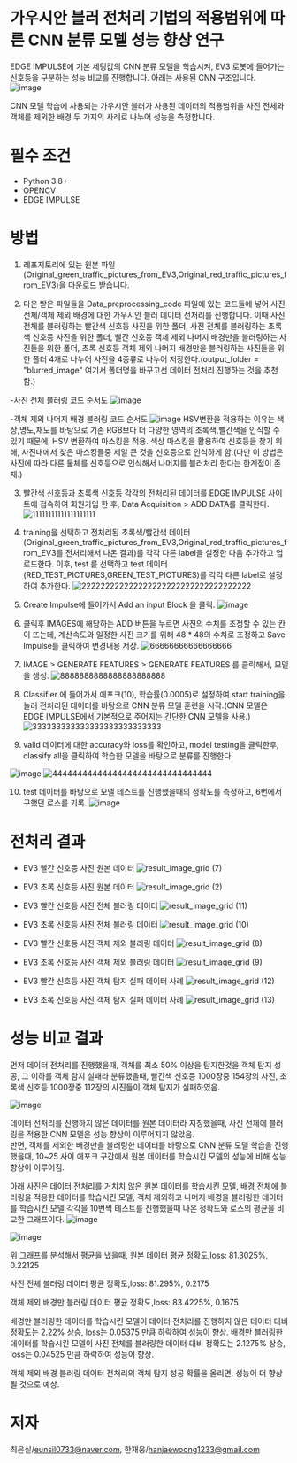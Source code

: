 # 가우시안 블러 전처리 기법의 적용범위에 따른 CNN 분류 모델 성능 향상 연구

EDGE IMPULSE에 기본 세팅값의 CNN 분류 모델을 학습시켜, EV3 로봇에 들어가는 신호등을 구분하는 성능 비교를 진행합니다. 아래는 사용된 CNN 구조입니다.
![image](https://github.com/user-attachments/assets/53e2f781-e3b5-491a-987f-c67b4715ebfe)


CNN 모델 학습에 사용되는 가우시안 블러가 사용된 데이터의 적용범위을 사진 전체와 객체를 제외한 배경 두 가지의 사례로 나누어 성능을 측정합니다.

# 필수 조건
-  Python 3.8+
-  OPENCV
-  EDGE IMPULSE


# 방법
1. 레포지토리에 있는 원본 파일(Original_green_traffic_pictures_from_EV3,Original_red_traffic_pictures_from_EV3)을 다운로드 받습니다.

2. 다운 받은 파일들을 Data_preprocessing_code 파일에 있는 코드들에 넣어 사진 전체/객체 제외 배경에 대한 가우시안 블러 데이터 전처리를 진행합니다. 이때 사진 전체를 블러링하는 빨간색 신호등 사진을 위한 폴더, 사진 전체를 블러링하는 초록색 신호등 사진을 위한 폴더, 빨간 신호등 객체 제외 나머지 배경만을 블러링하는 사진들을 위한 폴더, 초록 신호등 객체 제외 나머지 배경만을 블러링하는 사진들을 위한 폴더 4개로 나누어 사진을 4종류로 나누어 저장한다.(output_folder = "blurred_image" 여기서 폴더명을 바꾸고선 데이터 전처리 진행하는 것을 추천함.)

-사진 전체 블러링 코드 순서도
![image](https://github.com/user-attachments/assets/33c5d353-2408-4312-ac42-cb151121c9bd)

-객체 제외 나머지 배경 블러링 코드 순서도
![image](https://github.com/user-attachments/assets/0531a587-8b84-42ad-bcf0-2fff6ea3f4ee)
HSV변환을 적용하는 이유는 색상,명도,채도를 바탕으로 기존 RGB보다 더 다양한 영역의 초록색,빨간색을 인식할 수 있기 때문에, HSV 변환하여 마스킹을 적용.
색상 마스킹을 활용하여 신호등을 찾기 위해, 사진내에서 찾은 마스킹들중 제일 큰 것을 신호등으로 인식하게 함.(다만 이 방법은 사진에 따라 다른 물체를 신호등으로 인식해서 나머지를 블러처리 한다는 한계점이 존재.)


3. 빨간색 신호등과 초록색 신호등 각각의 전처리된 데이터를 EDGE IMPULSE 사이트에 접속하여 회원가입 한 후, Data Acquisition > ADD DATA를 클릭한다.
![11111111111111111111](https://github.com/user-attachments/assets/5bb83d68-8f99-4858-8f3a-e1eab6fb15ee)


4. training을 선택하고 전처리된 초록색/빨간색 데이터(Original_green_traffic_pictures_from_EV3,Original_red_traffic_pictures_from_EV3를 전처리해서 나온 결과)를 각각 다른 label을 설정한 다음 추가하고 업로드한다. 이후, test 를 선택하고 test 데이터(RED_TEST_PICTURES,GREEN_TEST_PICTURES)를 각각 다른 label로 설정하여 추가한다.
![222222222222222222222222222222222222](https://github.com/user-attachments/assets/0ad68654-f7cb-401d-8967-aba0205eb70c)

5. Create Impulse에 들어가서 Add an input Block 을 클릭.
![image](https://github.com/user-attachments/assets/ded38b00-afc9-4026-9348-b1cc60c26d42)

6. 클릭후 IMAGES에 해당하는 ADD 버튼을 누르면 사진의 수치를 조정할 수 있는 칸이 뜨는데, 계산속도와 일정한 사진 크기를 위해 48 * 48의 수치로 조정하고 Save Impulse를 클릭하여 변경내용 저장.
![66666666666666666](https://github.com/user-attachments/assets/33ef9e2b-11f4-4728-8dfd-3ed34941a65e)


7. IMAGE > GENERATE FEATURES > GENERATE FEATURES 를 클릭해서, 모델을 생성.
![8888888888888888888888](https://github.com/user-attachments/assets/51f7b51a-cbdb-4331-99a0-406953ef06b8)


8. Classifier 에 들어가서 에포크(10), 학습률(0.0005)로 설정하여 start training을 눌러 전처리된 데이터를 바탕으로 CNN 분류 모델 훈련을 시작.(CNN 모델은 EDGE IMPULSE에서 기본적으로 주어지는 간단한 CNN 모델을 사용.)
![333333333333333333333333333](https://github.com/user-attachments/assets/b530f487-a4d1-4afa-917d-0b2d96c2f49e)


9. valid 데이터에 대한 accuracy와 loss를 확인하고, model testing을 클릭한후, classify all을 클릭하여 학습한 모델을 바탕으로 분류를 진행한다.

![image](https://github.com/user-attachments/assets/cc80b0ee-e342-40d3-ab64-ac113cf07325)
![44444444444444444444444444444444](https://github.com/user-attachments/assets/8ed19cca-66ec-4dcf-b9f2-efbca8b19cb3)


10. test 데이터를 바탕으로 모델 테스트를 진행했을때의 정확도를 측정하고, 6번에서 구했던 로스를 기록.
![image](https://github.com/user-attachments/assets/14946022-1faf-4652-9fee-9926d17a4ecc)


# 전처리 결과

- EV3 빨간 신호등 사진 원본 데이터
![result_image_grid (7)](https://github.com/user-attachments/assets/e0a58f3b-479f-4202-a30c-c7b79d9159f8)

- EV3 초록 신호등 사진 원본 데이터
![result_image_grid (2)](https://github.com/user-attachments/assets/6f026c49-5648-4c08-9293-f99323b7cc1c)

- EV3 빨간 신호등 사진 전체 블러링 데이터
![result_image_grid (11)](https://github.com/user-attachments/assets/a9677f3d-ab1d-465d-8845-0b2bfbb1243d)

- EV3 초록 신호등 사진 전체 블러링 데이터
![result_image_grid (10)](https://github.com/user-attachments/assets/babbc883-b026-4c44-a1b0-54b6b07b34a6)

- EV3 빨간 신호등 사진 객체 제외 블러링 데이터
![result_image_grid (8)](https://github.com/user-attachments/assets/496b9c63-7d3c-4537-85df-35b7d413c3f8)

- EV3 초록 신호등 사진 객체 제외 블러링 데이터
![result_image_grid (9)](https://github.com/user-attachments/assets/3db2574f-16b7-4e9a-b9ae-2303e10ba05c)

- EV3 빨간 신호등 사진 객체 탐지 실패 데이터 사례
  ![result_image_grid (12)](https://github.com/user-attachments/assets/ac341265-94c3-4002-8d04-ad8509f59f70)
  
- EV3 초록 신호등 사진 객체 탐지 실패 데이터 사례
  ![result_image_grid (13)](https://github.com/user-attachments/assets/5204ce20-6d21-477f-b19b-b6cc6a5b73f8)


# 성능 비교 결과

먼저 데이터 전처리를 진행했을때, 객체를 최소 50% 이상을 탐지한것을 객체 탐지 성공, 그 이하를 객체 탐지 실패라 분류했을때, 빨간색 신호등 1000장중 154장의 사진, 초록색 신호등 1000장중 112장의 사진들이 객체 탐지가 실패하였음.

![image](https://github.com/user-attachments/assets/b1b83727-a464-46e5-9135-1a83aa8ab1be)



데이터 전처리를 진행하지 않은 데이터를 원본 데이터라 지칭했을때, 사진 전체에 블러링을 적용한 CNN 모델은 성능 향상이 이루어지지 않았음.  
반면, 객체를 제외한 배경만을 블러링한 데이터를 바탕으로 CNN 분류 모델 학습을 진행했을때, 10~25 사이 에포크 구간에서 원본 데이터를 학습시킨 모델의 성능에 비해 성능 향상이 이루어짐.

아래 사진은 데이터 전처리를 거치치 않은 원본 데이터를 학습시킨 모델, 배경 전체에 블러링을 적용한 데이터를 학습시킨 모델, 객체 제외하고 나머지 배경을 블러링한 데이터를 학습시킨 모델 각각을 10번씩 테스트를 진행했을때 나온 정확도와 로스의 평균을 비교한 그래프이다.
![image](https://github.com/user-attachments/assets/a3a142d2-4580-4b3c-a8cb-1be83d1a8ffe)



![image](https://github.com/user-attachments/assets/6fa20f42-debd-4891-b308-ee499cfc9e3c)


위 그래프를 분석해서 평균을 냈을때,
원본 데이터 평균 정확도,loss: 81.3025%, 0.22125


사진 전체 블러링 데이터 평균 정확도,loss: 81.295%, 0.2175


객체 제외 배경만 블러링 데이터 평균 정확도,loss: 83.4225%, 0.1675



배경만 블러링한 데이터를 학습시킨 모델이 데이터 전처리를 진행하지 않은 데이터 대비 정확도는 2.22% 상승, loss는 0.05375 만큼 하락하여 성능이 향상.
배경만 블러링한 데이터를 학습시킨 모델이 사진 전체를 블러링한 데이터 대비 정확도는 2.1275% 상승, loss는 0.04525 만큼 하락하여 성능이 향상.


객체 제외 배경 블러링 데이터 전처리의 객체 탐지 성공 확률을 올리면, 성능이 더 향상될 것으로 예상.



# 저자
최은실/eunsil0733@naver.com, 한재웅/hanjaewoong1233@gmail.com


